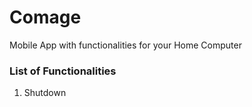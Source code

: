 # Comage
Mobile App with functionalities for your Home Computer

### List of Functionalities
1. Shutdown
